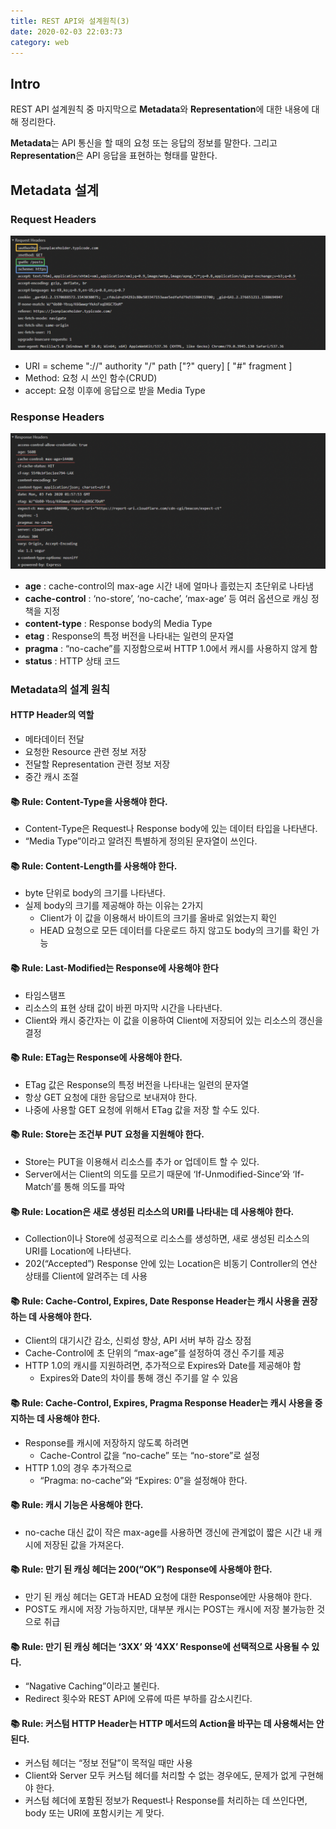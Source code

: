 ```yaml
---
title: REST API와 설계원칙(3)
date: 2020-02-03 22:03:73
category: web
---
```


## Intro

REST API 설계원칙 중 마지막으로 **Metadata**와 **Representation**에 대한 내용에 대해 정리한다.

**Metadata**는 API 통신을 할 때의 요청 또는 응답의 정보를 말한다. 그리고 **Representation**은 API 응답을 표현하는 형태를 말한다.

## Metadata 설계

### Request Headers

<img src='./img/restApiDesign2-reqHeader.png' />

- URI = scheme "://" authority "/" path ["?" query] [ "#" fragment ]
- Method: 요청 시 쓰인 함수(CRUD)
- accept: 요청 이후에 응답으로 받을 Media Type

### Response Headers

<img src='./img/restApiDesign2-resHeader.png' />

- **age** : cache-control의 max-age 시간 내에 얼마나 흘렀는지 초단위로 나타냄
- **cache-control** : ‘no-store’, ‘no-cache’, ‘max-age’ 등 여러 옵션으로 캐싱 정책을 지정
- **content-type** : Response body의 Media Type
- **etag** : Response의 특정 버전을 나타내는 일련의 문자열
- **pragma** : “no-cache”를 지정함으로써 HTTP 1.0에서 캐시를 사용하지 않게 함
- **status** : HTTP 상태 코드

### Metadata의 설계 원칙

#### HTTP Header의 역할

- 메타데이터 전달
- 요청한 Resource 관련 정보 저장
- 전달할 Representation 관련 정보 저장
- 중간 캐시 조절

#### :books: Rule: Content-Type을 사용해야 한다.

- Content-Type은 Request나 Response body에 있는 데이터 타입을 나타낸다.
- “Media Type”이라고 알려진 특별하게 정의된 문자열이 쓰인다.

#### :books: Rule: Content-Length를 사용해야 한다.

- byte 단위로 body의 크기를 나타낸다.
- 실제 body의 크기를 제공해야 하는 이유는 2가지
  - Client가 이 값을 이용해서 바이트의 크기를 올바로 읽었는지 확인
  - HEAD 요청으로 모든 데이터를 다운로드 하지 않고도 body의 크기를 확인 가능

#### :books: Rule: Last-Modified는 Response에 사용해야 한다

- 타임스탬프
- 리소스의 표현 상태 값이 바뀐 마지막 시간을 나타낸다.
- Client와 캐시 중간자는 이 값을 이용하여 Client에 저장되어 있는 리소스의 갱신을 결정

#### :books: Rule: ETag는 Response에 사용해야 한다.

- ETag 값은 Response의 특정 버전을 나타내는 일련의 문자열
- 항상 GET 요청에 대한 응답으로 보내져야 한다.
- 나중에 사용할 GET 요청에 위해서 ETag 값을 저장 할 수도 있다.

#### :books: Rule: Store는 조건부 PUT 요청을 지원해야 한다.

- Store는 PUT을 이용해서 리소스를 추가 or 업데이트 할 수 있다.
- Server에서는 Client의 의도를 모르기 때문에 ‘If-Unmodified-Since’와 ‘If-Match’를 통해 의도를 파악

#### :books: Rule: Location은 새로 생성된 리소스의 URI를 나타내는 데 사용해야 한다.

- Collection이나 Store에 성공적으로 리소스를 생성하면, 새로 생성된 리소스의 URI를 Location에 나타낸다.
- 202(“Accepted”) Response 안에 있는 Location은 비동기 Controller의 연산 상태를 Client에 알려주는 데 사용

#### :books: Rule: Cache-Control, Expires, Date Response Header는 캐시 사용을 권장하는 데 사용해야 한다.

- Client의 대기시간 감소, 신뢰성 향상, API 서버 부하 감소 장점
- Cache-Control에 초 단위의 “max-age”를 설정하여 갱신 주기를 제공
- HTTP 1.0의 캐시를 지원하려면, 추가적으로 Expires와 Date를 제공해야 함
  - Expires와 Date의 차이를 통해 갱신 주기를 알 수 있음

#### :books: Rule: Cache-Control, Expires, Pragma Response Header는 캐시 사용을 중지하는 데 사용해야 한다.

- Response를 캐시에 저장하지 않도록 하려면
  - Cache-Control 값을 “no-cache” 또는 “no-store”로 설정
- HTTP 1.0의 경우 추가적으로
  - “Pragma: no-cache”와 “Expires: 0”을 설정해야 한다.

#### :books: Rule: 캐시 기능은 사용해야 한다.

- no-cache 대신 값이 작은 max-age를 사용하면 갱신에 관계없이 짧은 시간 내 캐시에 저장된 값을 가져온다.

#### :books: Rule: 만기 된 캐싱 헤더는 200(“OK”) Response에 사용해야 한다.

- 만기 된 캐싱 헤더는 GET과 HEAD 요청에 대한 Response에만 사용해야 한다.
- POST도 캐시에 저장 가능하지만, 대부분 캐시는 POST는 캐시에 저장 불가능한 것으로 취급

#### :books: Rule: 만기 된 캐싱 헤더는 ‘3XX’ 와 ‘4XX’ Response에 선택적으로 사용될 수 있다.

- “Nagative Caching”이라고 불린다.
- Redirect 횟수와 REST API에 오류에 따른 부하를 감소시킨다.

#### :books: Rule: 커스텀 HTTP Header는 HTTP 메서드의 Action을 바꾸는 데 사용해서는 안 된다.

- 커스텀 헤더는 “정보 전달”이 목적일 때만 사용
- Client와 Server 모두 커스텀 헤더를 처리할 수 없는 경우에도, 문제가 없게 구현해야 한다.
- 커스텀 헤더에 포함된 정보가 Request나 Response를 처리하는 데 쓰인다면, body 또는 URI에 포함시키는 게 맞다.